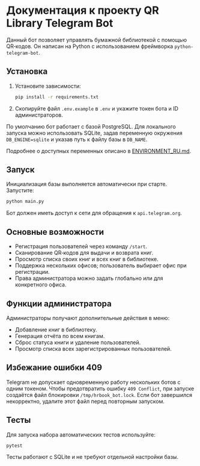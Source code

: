 # Документация к проекту QR Library Telegram Bot

Данный бот позволяет управлять бумажной библиотекой с помощью QR‑кодов.
Он написан на Python с использованием фреймворка `python-telegram-bot`.

## Установка

1. Установите зависимости:
   ```bash
   pip install -r requirements.txt
   ```
2. Скопируйте файл `.env.example` в `.env` и укажите токен бота и ID администраторов.

По умолчанию бот работает с базой PostgreSQL. Для локального запуска можно
использовать SQLite, задав переменную окружения `DB_ENGINE=sqlite` и указав путь
к файлу базы в `DB_NAME`.

Подробнее о доступных переменных описано в [ENVIRONMENT_RU.md](ENVIRONMENT_RU.md).

## Запуск

Инициализация базы выполняется автоматически при старте. Запустите:

```bash
python main.py
```

Бот должен иметь доступ к сети для обращения к `api.telegram.org`.

## Основные возможности

- Регистрация пользователей через команду `/start`.
- Сканирование QR‑кодов для выдачи и возврата книг.
- Просмотр списка своих книг и всех книг в библиотеке.
- Поддержка нескольких офисов; пользователь выбирает офис при регистрации.
- Права администратора можно задать глобально или для конкретного офиса.

## Функции администратора

Администраторы получают дополнительные действия в меню:

- Добавление книг в библиотеку.
- Генерация отчёта по всем книгам.
- Сброс статуса книги и удаление пользователей.
- Просмотр списка всех зарегистрированных пользователей.

## Избежание ошибки 409

Telegram не допускает одновременную работу нескольких ботов с одним токеном.
Чтобы предотвратить ошибку `409 Conflict`, при запуске создаётся файл блокировки
`/tmp/hrbook_bot.lock`. Если бот завершился некорректно, удалите этот файл
перед повторным запуском.

## Тесты

Для запуска набора автоматических тестов используйте:

```bash
pytest
```

Тесты работают с SQLite и не требуют отдельной настройки базы.
